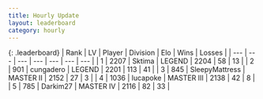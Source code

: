 ```yaml
---
title: Hourly Update
layout: leaderboard
category: hourly
---
```


{: .leaderboard}
| Rank | LV | Player | Division | Elo | Wins | Losses |
| --- | --- | --- | --- | --- | --- | --- |
| <span data-change="0">1</span> | 2207 | <span title="ID: 353063">Sktima</span> | LEGEND | <span data-change="0">2204</span> | <span data-change="0">58</span> | <span data-change="0">13</span> |
| <span data-change="0">2</span> | 901 | <span title="ID: 54134">cungadero</span> | LEGEND | <span data-change="0">2201</span> | <span data-change="0">113</span> | <span data-change="0">41</span> |
| <span data-change="0">3</span> | 845 | <span title="ID: 153129">SleepyMattress</span> | MASTER II | <span data-change="0">2152</span> | <span data-change="0">27</span> | <span data-change="0">3</span> |
| <span data-change="0">4</span> | 1036 | <span title="ID: 41925">lucapoke</span> | MASTER III | <span data-change="-3">2138</span> | <span data-change="2">42</span> | <span data-change="1">8</span> |
| <span data-change="0">5</span> | 785 | <span title="ID: 694036">Darkim27</span> | MASTER IV | <span data-change="0">2116</span> | <span data-change="0">82</span> | <span data-change="0">33</span> |